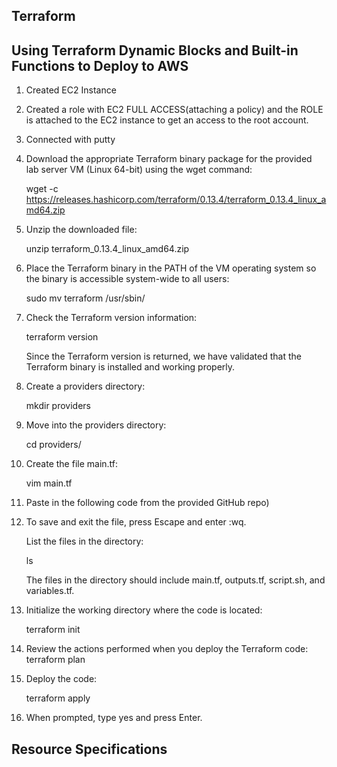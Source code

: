 ## Terraform

## Using Terraform Dynamic Blocks and Built-in Functions to Deploy to AWS

1. Created EC2 Instance

2. Created a role with EC2 FULL ACCESS(attaching a policy) and the ROLE is attached to the EC2   instance to get an access to the root account.

3. Connected with putty

4. Download the appropriate Terraform binary package for the provided lab server VM (Linux   64-bit) using the wget command:
     
     wget -c https://releases.hashicorp.com/terraform/0.13.4/terraform_0.13.4_linux_amd64.zip

5. Unzip the downloaded file:
     
     unzip terraform_0.13.4_linux_amd64.zip

6. Place the Terraform binary in the PATH of the VM operating system so the binary is accessible system-wide to all users:
     
     sudo mv terraform /usr/sbin/

7. Check the Terraform version information:
     
     terraform version

     Since the Terraform version is returned, we have validated that the Terraform binary is installed and working properly.

8. Create a providers directory:
     
     mkdir providers

9. Move into the providers directory:
     
     cd providers/

10. Create the file main.tf:

     vim main.tf

11. Paste in the following code from the provided GitHub repo)

12. To save and exit the file, press Escape and enter :wq.

     List the files in the directory:

     ls
    
     The files in the directory should include main.tf, outputs.tf, script.sh, and variables.tf.

13. Initialize the working directory where the code is located:

     terraform init

14. Review the actions performed when you deploy the Terraform code:
     terraform plan

15. Deploy the code:

     terraform apply

16. When prompted, type yes and press Enter.

## Resource Specifications
